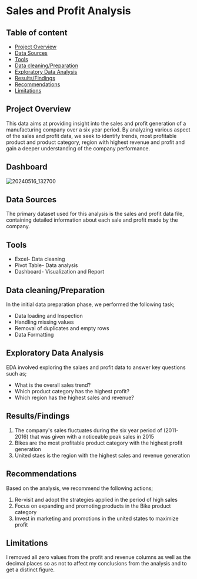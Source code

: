 # Sales and Profit Analysis

## Table of content
- [Project Overview](#project-overview)
- [Data Sources](#data-sources)
- [Tools](#tools)
- [Data cleaning/Preparation](#data-cleaningpreparation)
- [Exploratory Data Analysis](#exploratory-data-analysis)
- [Results/Findings](#resultsfindings)
- [Recommendations](#recommendations)
- [Limitations](#limitations)
## Project Overview
This data aims at providing insight into the sales and profit generation of a manufacturing company over a six year period.
By analyzing various aspect of the sales and profit data, we seek to identify trends, most profitable product and product category, region with highest revenue and profit and gain a deeper understanding of the company performance.

## Dashboard

![20240516_132700](https://github.com/Rachealkolo/Rachealkolo/assets/169672211/80485b2c-4684-431b-ab64-7c1e1c3a4b6b)


## Data Sources
The primary dataset used for this analysis is the sales and profit data file, containing detailed information about each sale and profit made by the company.

## Tools
- Excel- Data cleaning
- Pivot Table- Data analysis
- Dashboard- Visualization and Report
  
## Data cleaning/Preparation
  In the initial data preparation phase, we performed the following task;
  - Data loading and Inspection
  - Handling missing values
  - Removal of duplicates and empty rows
  - Data Formatting
    
## Exploratory Data Analysis
  EDA involved exploring the salaes and profit data to answer key questions such as;
  - What is the overall sales trend?
  - Which product category has the highest profit?
  - Which region has the highest sales and revenue?

## Results/Findings
1. The company's sales fluctuates during the six year period of (2011- 2016) that was given with a noticeable peak sales in 2015
2. Bikes are the most profitable product category with the highest profit generation
3. United staes is the region with the highest sales and revenue generation

## Recommendations
Based on the analysis, we recommend the following actions;
1. Re-visit and adopt the strategies applied in the period of high sales
2. Focus on expanding and promoting products in the Bike product category
3. Invest in marketing and promotions in the united states to maximize profit

## Limitations
I removed all zero values from the profit and revenue columns as well as the decimal places so as not to affect my conclusions from the analysis and to get a distinct figure.
 
